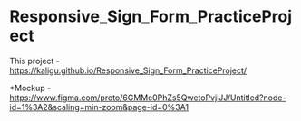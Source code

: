# Responsive_Sign_Form_PracticeProject
This project - https://kaligu.github.io/Responsive_Sign_Form_PracticeProject/

*Mockup - https://www.figma.com/proto/6GMMc0PhZs5QwetoPvjlJJ/Untitled?node-id=1%3A2&scaling=min-zoom&page-id=0%3A1

